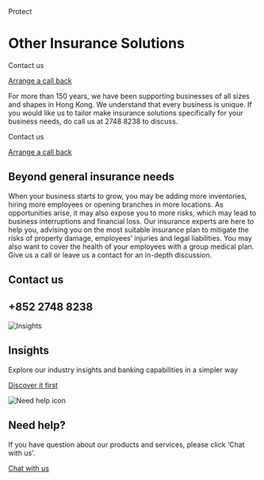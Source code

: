 Protect

# Other Insurance Solutions

Contact us

[Arrange a call back](https://www.business.hsbc.com.hk/en-gb/arrange-a-call-back-insurance)

For more than 150 years, we have been supporting businesses of all sizes and shapes in Hong Kong. We understand that every business is unique. If you would like us to tailor make insurance solutions specifically for your business needs, do call us at 2748 8238 to discuss.

Contact us

[Arrange a call back](https://www.business.hsbc.com.hk/en-gb/arrange-a-call-back-insurance)

## Beyond general insurance needs

When your business starts to grow, you may be adding more inventories, hiring more employees or opening branches in more locations. As opportunities arise, it may also expose you to more risks, which may lead to business interruptions and financial loss. Our insurance experts are here to help you, advising you on the most suitable insurance plan to mitigate the risks of property damage, employees’ injuries and legal liabilities. You may also want to cover the health of your employees with a group medical plan. Give us a call or leave us a contact for an in-depth discussion.

## Contact us

## +852 2748 8238

![Insights](/-/media/media/product-solution/theme-type/img-onboarding.png?h=1413&iar=0&w=1440&hash=0E9CE212C1F6AFCE9D0FE384CA6DCC0A "Insights")

## Insights

Explore our industry insights and banking capabilities in a simpler way

[Discover it first](/en-gb/insights)

![Need help icon](/-/media/media/common/images/contact-us-img.png?h=604&iar=0&w=768&hash=A5675187A2C4B175E0CA7B5AD27C3A66 "Need help icon")

## Need help?

If you have question about our products and services, please click ‘Chat with us’.

[Chat with us](##)